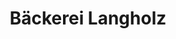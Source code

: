 ---
title: "Bäckerei Langholz"
url: /freital/baeckerei-langholz-rabenauer-strasse/
shop: Bäckerei
---